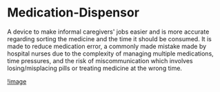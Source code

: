 # Medication-Dispensor
A device to make informal caregivers' jobs easier and is more accurate regarding sorting the medicine and the time it should be consumed. It is made to reduce medication error, a commonly made mistake made by hospital nurses due to the complexity of managing multiple medications, time pressures, and the risk of miscommunication which involves losing/misplacing pills or treating medicine at the wrong time. 

[!image](https://github.com/user-attachments/files/18279030/default.pdf)
